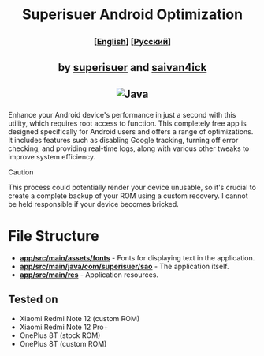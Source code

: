 # <p align="center">Superisuer Android Optimization</p>
### <p align="center">[[English](https://github.com/superisuer/superisuer-android-optimization/blob/main/README.md)] [[Русский](https://github.com/superisuer/superisuer-android-optimization/blob/main/docs/README-RU.md)]</p>
## <p align="center"> by [superisuer](https://github.com/superisuer) and [saivan4ick](https://github.com/saivan4ick)</p>
## <p align="center">![Java](https://img.shields.io/badge/java-%23ED8B00.svg?style=for-the-badge&logo=openjdk&logoColor=white)</p>
Enhance your Android device's performance in just a second with this utility, which requires root access to function. This completely free app is designed specifically for Android users and offers a range of optimizations. It includes features such as disabling Google tracking, turning off error checking, and providing real-time logs, along with various other tweaks to improve system efficiency.

> [!CAUTION]
> This process could potentially render your device unusable, so it's crucial to create a complete backup of your ROM using a custom recovery. I cannot be held responsible if your device becomes bricked.
# File Structure
* **[app/src/main/assets/fonts](https://github.com/superisuer/superisuer-android-optimization/tree/main/app/src/main/assets/fonts)** - Fonts for displaying text in the application.
* **[app/src/main/java/com/superisuer/sao](https://github.com/superisuer/superisuer-android-optimization/tree/main/app/src/main/java/com/superisuer/sao)** - The application itself.
* **[app/src/main/res](https://github.com/superisuer/superisuer-android-optimization/tree/main/app/src/main/res)** - Application resources.
## Tested on
- Xiaomi Redmi Note 12 (custom ROM)
- Xiaomi Redmi Note 12 Pro+
- OnePlus 8T (stock ROM)
- OnePlus 8T (custom ROM)
